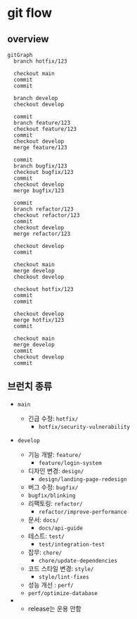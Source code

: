 # git flow

## overview

```mermaid
gitGraph
  branch hotfix/123

  checkout main
  commit
  commit

  branch develop
  checkout develop

  commit
  branch feature/123
  checkout feature/123
  commit
  checkout develop
  merge feature/123

  commit
  branch bugfix/123
  checkout bugfix/123
  commit
  checkout develop
  merge bugfix/123

  commit
  branch refactor/123
  checkout refactor/123
  commit
  checkout develop
  merge refactor/123

  checkout develop
  commit

  checkout main
  merge develop
  checkout develop

  checkout hotfix/123
  commit
  commit

  checkout develop 
  merge hotfix/123
  commit 

  checkout main
  merge develop
  commit
  checkout develop
  commit
```

## 브런치 종류

- `main`
	- 긴급 수정: `hotfix/`
		- `hotfix/security-vulnerability`

- `develop`
	- 기능 개발: `feature/`
		- `feature/login-system`
	- 디자인 변경:  `design/`
		- `design/landing-page-redesign`
	- 버그 수정: `bugfix/`
  	- `bugfix/blinking`
	- 리팩토링: `refactor/`
		- `refactor/improve-performance`
	- 문서: `docs/`
		- `docs/api-guide`
	- 테스트: `test/`
		- `test/integration-test`
	- 잡무: `chore/`
		- `chore/update-dependencies`
	- 코드 스타일 변경: `style/`
		- `style/lint-fixes`
	- 성능 개선 : `perf/`
  	- `perf/optimize-database`

- * release는 운용 안함
